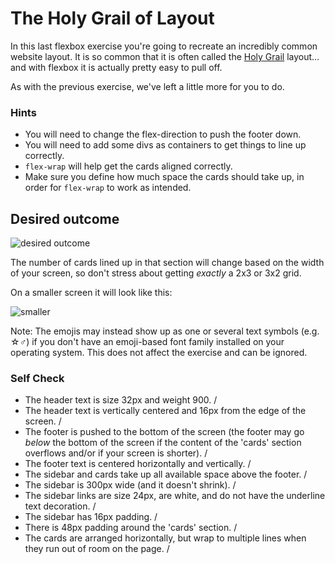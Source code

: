 # The Holy Grail of Layout

In this last flexbox exercise you're going to recreate an incredibly common website layout. It is so common that it is often called the [Holy Grail](https://www.google.com/search?q=holy+grail+layout&tbm=isch&sclient=img) layout... and with flexbox it is actually pretty easy to pull off.

As with the previous exercise, we've left a little more for you to do.

### Hints
- You will need to change the flex-direction to push the footer down.
- You will need to add some divs as containers to get things to line up correctly.
- `flex-wrap` will help get the cards aligned correctly.
-  Make sure you define how much space the cards should take up, in order for `flex-wrap` to work as intended.

## Desired outcome

![desired outcome](./desired-outcome.png)

The number of cards lined up in that section will change based on the width of your screen, so don't stress about getting _exactly_ a 2x3 or 3x2 grid.

On a smaller screen it will look like this:

![smaller](./desired-outcome-smaller.png)

Note: The emojis may instead show up as one or several text symbols (e.g. &#9734;&#9794;) if you don't have an emoji-based font family installed on your operating system. This does not affect the exercise and can be ignored.

### Self Check
- The header text is size 32px and weight 900. /
- The header text is vertically centered and 16px from the edge of the screen. /
- The footer is pushed to the bottom of the screen (the footer may go _below_ the bottom of the screen if the content of the 'cards' section overflows and/or if your screen is shorter). /
- The footer text is centered horizontally and vertically. /
- The sidebar and cards take up all available space above the footer.  /
- The sidebar is 300px wide (and it doesn't shrink). /
- The sidebar links are size 24px, are white, and do not have the underline text decoration. /
- The sidebar has 16px padding. /
- There is 48px padding around the 'cards' section. /
- The cards are arranged horizontally, but wrap to multiple lines when they run out of room on the page. /
